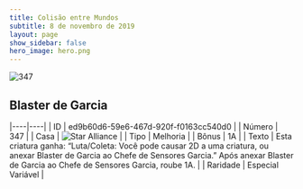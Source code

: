 ```yaml
---
title: Colisão entre Mundos
subtitle: 8 de novembro de 2019
layout: page
show_sidebar: false
hero_image: hero.png
---
```


![347](https://cdn.keyforgegame.com/media/card_front/pt/452_347_38J9J8HG3GX8_pt.png)

## Blaster de Garcia

|----|----|
| ID | ed9b60d6-59e6-467d-920f-f0163cc540d0 |
| Número | 347 |
| Casa | ![Star Alliance](https://archonarcana.com/images/thumb/7/7d/Star_Alliance.png/22px-Star_Alliance.png "Aliança Estelar") |
| Tipo | Melhoria |
| Bônus | 1A |
| Texto | Esta criatura ganha: “Luta/Coleta: Você pode causar 2D a uma criatura, ou anexar Blaster de Garcia ao Chefe de Sensores Garcia.” Após anexar Blaster de Garcia ao Chefe de Sensores Garcia, roube 1A. |
| Raridade | Especial Variável |
